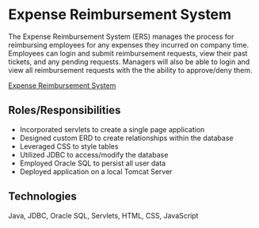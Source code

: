 # Expense Reimbursement System
The Expense Reimbursement System (ERS) manages the process for reimbursing employees 
for any expenses they incurred on company time. Employees can login and submit reimbursement requests,
view their past tickets, and any pending requests. Managers will also be able to login and view all
reimbursement requests with the the ability to approve/deny them.

[Expense Reimbursement System](https://github.com/jamesleu/RevatureApps/tree/master/Reimbursement)


## Roles/Responsibilities

* Incorporated servlets to create a single page application
* Designed custom ERD to create relationships within the database
* Leveraged CSS to style tables 
* Utilized JDBC to access/modify the database
* Employed Oracle SQL to persist all user data
* Deployed application on a local Tomcat Server


## Technologies

Java, JDBC, Oracle SQL, Servlets, HTML, CSS, JavaScript
